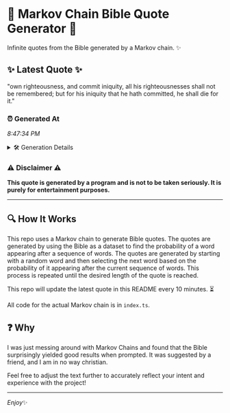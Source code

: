 # 📖 Markov Chain Bible Quote Generator 📖

Infinite quotes from the Bible generated by a Markov chain. ✨

## ✨ Latest Quote ✨
"own righteousness, and commit iniquity, all his righteousnesses shall not be remembered; but for his iniquity that he hath committed, he shall die for it."

### ⏰ Generated At
*8:47:34 PM*

<details>
    <summary>🛠️ Generation Details</summary>
    <p>
        <strong>🌱 Seed:</strong> own<br>
        <strong>🔄 Iterations:</strong> 24<br>
        <strong>📜 Context History:</strong><br>[ own ]: righteousness,<br>[ own, righteousness, ]: and<br>[ own, righteousness,, and ]: commit<br>[ own, righteousness,, and, commit ]: iniquity,<br>[ own, righteousness,, and, commit, iniquity, ]: all<br>[ own, righteousness,, and, commit, iniquity,, all ]: his<br>[ righteousness,, and, commit, iniquity,, all, his ]: righteousnesses<br>[ and, commit, iniquity,, all, his, righteousnesses ]: shall<br>[ commit, iniquity,, all, his, righteousnesses, shall ]: not<br>[ iniquity,, all, his, righteousnesses, shall, not ]: be<br>[ all, his, righteousnesses, shall, not, be ]: remembered;<br>[ his, righteousnesses, shall, not, be, remembered; ]: but<br>[ righteousnesses, shall, not, be, remembered;, but ]: for<br>[ shall, not, be, remembered;, but, for ]: his<br>[ not, be, remembered;, but, for, his ]: iniquity<br>[ be, remembered;, but, for, his, iniquity ]: that<br>[ remembered;, but, for, his, iniquity, that ]: he<br>[ but, for, his, iniquity, that, he ]: hath<br>[ for, his, iniquity, that, he, hath ]: committed,<br>[ his, iniquity, that, he, hath, committed, ]: he<br>[ iniquity, that, he, hath, committed,, he ]: shall<br>[ that, he, hath, committed,, he, shall ]: die<br>[ he, hath, committed,, he, shall, die ]: for<br>[ hath, committed,, he, shall, die, for ]: it.<br>
    </p>
</details>

### ⚠️ Disclaimer ⚠️
**This quote is generated by a program and is not to be taken seriously. It is purely for entertainment purposes.**

---

## 🔍 How It Works

This repo uses a Markov chain to generate Bible quotes. The quotes are generated by using the Bible as a dataset to find the probability of a word appearing after a sequence of words. The quotes are generated by starting with a random word and then selecting the next word based on the probability of it appearing after the current sequence of words. This process is repeated until the desired length of the quote is reached.

This repo will update the latest quote in this README every 10 minutes. ⏳

All code for the actual Markov chain is in `index.ts`.

## ❓ Why

I was just messing around with Markov Chains and found that the Bible surprisingly yielded good results when prompted. 
It was suggested by a friend, and I am in no way christian.

Feel free to adjust the text further to accurately reflect your intent and experience with the project!

---

*Enjoy*✨

